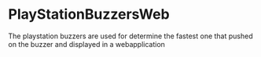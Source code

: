 # PlayStationBuzzersWeb
The playstation buzzers are used for determine the fastest one that pushed on the buzzer and displayed in a webapplication
